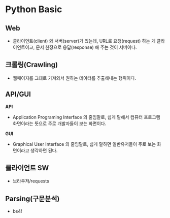 # Python Basic

## Web
  * 클라이언트(client) 와 서버(server)가 있는데,
  URL로 요청(request) 하는 게 클라이언트이고,
  문서 한장으로 응답(response) 해 주는 것이 서버이다.

## 크롤링(Crawling)
  - 웹페이지를 그대로 가져와서 원하는 데이터를 추출해내는 행위이다.

## API/GUI

**API**
- Application Programing Interface 의 줄임말로, 쉽게 말해서 컴퓨터 프로그램 화면이라는 뜻으로 주로 개발자들이 보는 화면이다.
  
**GUI**
- Graphical User Interface 의 줄임말로, 쉽게 말하면 일반유저들이 주로 보는 화면이라고 생각하면 된다.

## 클라이언트 SW
- 브라우저/requests

## Parsing(구문분석)
- bs4!